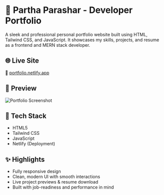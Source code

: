 # 💼 Partha Parashar - Developer Portfolio

A sleek and professional personal portfolio website built using HTML, Tailwind CSS, and JavaScript. It showcases my skills, projects, and resume as a frontend and MERN stack developer.

## 🌐 Live Site

🔗 [portfolio.netlify.app](https://reetugupta-portfolio.netlify.app/)

## 📸 Preview

![Portfolio Screenshot](./assets/preview.png)

## 🚀 Tech Stack

- HTML5  
- Tailwind CSS  
- JavaScript  
- Netlify (Deployment)

## ✨ Highlights

- Fully responsive design  
- Clean, modern UI with smooth interactions  
- Live project previews & resume download  
- Built with job-readiness and performance in mind

